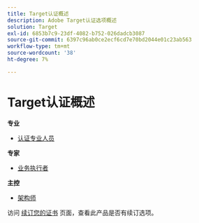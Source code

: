 ```yaml
---
title: Target认证概述
description: Adobe Target认证选项概述
solution: Target
exl-id: 6853b7c9-23df-4082-b752-026dadcb3087
source-git-commit: 6397c96ab0ce2ecf6cd7e70bd2044e01c23ab563
workflow-type: tm+mt
source-wordcount: '38'
ht-degree: 7%

---
```


# Target认证概述

**专业**

* [认证专业人员](/help/certifications/at/at-p-business.md) <!--AD0-E408-->

**专家**

* [业务执行者](/help/certifications/at/at-e-business.md) <!--AD0-E406-->

**主控**

* [架构师](/help/certifications/at/at-m-architect.md) <!--AD0-E407-->

访问 [续订您的证书](/help/certifications/renew.md) 页面，查看此产品是否有续订选项。
